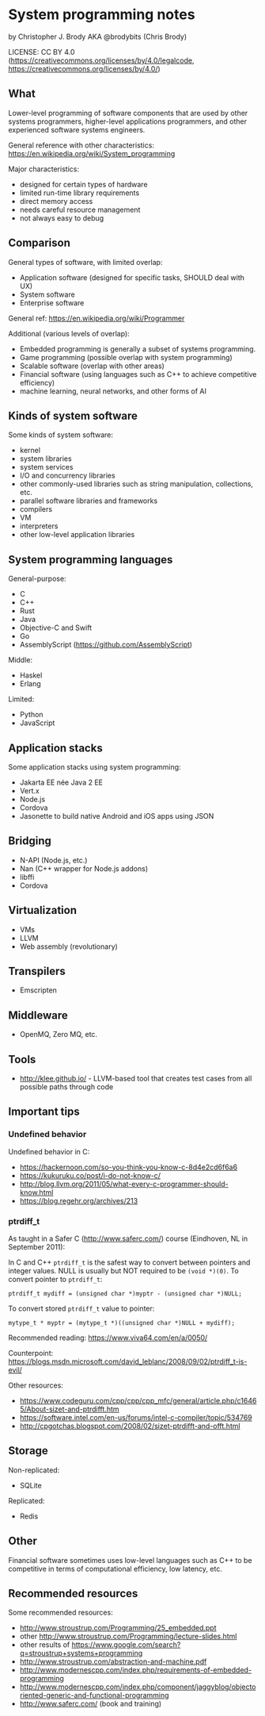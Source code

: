 # System programming notes

by Christopher J. Brody AKA @brodybits (Chris Brody)

LICENSE: CC BY 4.0 (<https://creativecommons.org/licenses/by/4.0/legalcode>, <https://creativecommons.org/licenses/by/4.0/>)

## What

Lower-level programming of software components that are used by other systems programmers, higher-level applications programmers, and other experienced software systems engineers.

General reference with other characteristics: <https://en.wikipedia.org/wiki/System_programming>

Major characteristics:
- designed for certain types of hardware
- limited run-time library requirements
- direct memory access
- needs careful resource management
- not always easy to debug

## Comparison

General types of software, with limited overlap:
- Application software (designed for specific tasks, SHOULD deal with UX)
- System software
- Enterprise software

General ref: <https://en.wikipedia.org/wiki/Programmer>

Additional (various levels of overlap):
- Embedded programming is generally a subset of systems programming.
- Game programming (possible overlap with system programming)
- Scalable software (overlap with other areas)
- Financial software (using languages such as C++ to achieve competitive efficiency)
- machine learning, neural networks, and other forms of AI

## Kinds of system software

Some kinds of system software:
- kernel
- system libraries
- system services
- I/O and concurrency libraries
- other commonly-used libraries such as string manipulation, collections, etc.
- parallel software libraries and frameworks
- compilers
- VM
- interpreters
- other low-level application libraries

## System programming languages

General-purpose:
- C
- C++
- Rust
- Java
- Objective-C and Swift
- Go
- AssemblyScript (<https://github.com/AssemblyScript>)

Middle:
- Haskel
- Erlang

Limited:
- Python
- JavaScript

## Application stacks

Some application stacks using system programming:
- Jakarta EE née Java 2 EE
- Vert.x
- Node.js
- Cordova
- Jasonette to build native Android and iOS apps using JSON

## Bridging

- N-API (Node.js, etc.)
- Nan (C++ wrapper for Node.js addons)
- libffi
- Cordova

## Virtualization

- VMs
- LLVM
- Web assembly (revolutionary)

## Transpilers

- Emscripten

## Middleware

- OpenMQ, Zero MQ, etc.

## Tools

- <http://klee.github.io/> - LLVM-based tool that creates test cases from all possible paths through code

## Important tips

### Undefined behavior

Undefined behavior in C:

- <https://hackernoon.com/so-you-think-you-know-c-8d4e2cd6f6a6>
- <https://kukuruku.co/post/i-do-not-know-c/>
- <http://blog.llvm.org/2011/05/what-every-c-programmer-should-know.html>
- <https://blog.regehr.org/archives/213>

### ptrdiff_t

As taught in a Safer C (<http://www.saferc.com/>) course (Eindhoven, NL in September 2011):

In C and C++ `ptrdiff_t` is the safest way to convert between pointers and integer values. NULL is usually but NOT required to be `(void *)(0)`. To convert pointer to `ptrdiff_t`:

    ptrdiff_t mydiff = (unsigned char *)myptr - (unsigned char *)NULL;

To convert stored `ptrdiff_t` value to pointer:

    mytype_t * myptr = (mytype_t *)((unsigned char *)NULL + mydiff);

Recommended reading: <https://www.viva64.com/en/a/0050/>

Counterpoint: <https://blogs.msdn.microsoft.com/david_leblanc/2008/09/02/ptrdiff_t-is-evil/>

Other resources:

- <https://www.codeguru.com/cpp/cpp/cpp_mfc/general/article.php/c16465/About-sizet-and-ptrdifft.htm>
- <https://software.intel.com/en-us/forums/intel-c-compiler/topic/534769>
- <http://cpgotchas.blogspot.com/2008/02/sizet-ptrdifft-and-offt.html>

## Storage

Non-replicated:

- SQLite

Replicated:

- Redis

## Other

Financial software sometimes uses low-level languages such as C++ to be competitive in terms of computational efficiency, low latency, etc.

## Recommended resources

Some recommended resources:

- <http://www.stroustrup.com/Programming/25_embedded.ppt>
- other <http://www.stroustrup.com/Programming/lecture-slides.html>
- other results of <https://www.google.com/search?q=stroustrup+systems+programming>
- <http://www.stroustrup.com/abstraction-and-machine.pdf>
- <http://www.modernescpp.com/index.php/requirements-of-embedded-programming>
- <http://www.modernescpp.com/index.php/component/jaggyblog/objectoriented-generic-and-functional-programming>
- <http://www.saferc.com/> (book and training)
